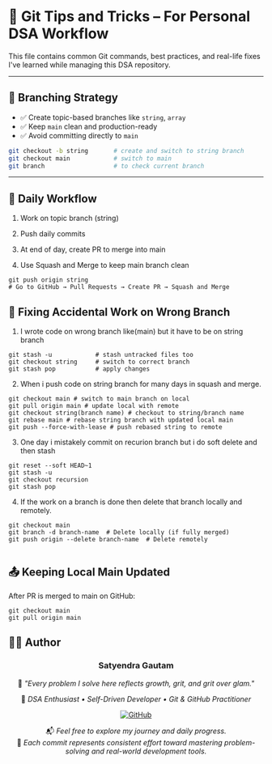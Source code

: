 # 🚀 Git Tips and Tricks – For Personal DSA Workflow

This file contains common Git commands, best practices, and real-life fixes I've learned while managing this DSA repository.

---

## 📁 Branching Strategy

- ✅ Create topic-based branches like `string`, `array`
- ✅ Keep `main` clean and production-ready
- ✅ Avoid committing directly to `main`

```bash
git checkout -b string       # create and switch to string branch
git checkout main            # switch to main
git branch                   # to check current branch

```

---
## 🔄 Daily Workflow

1. Work on topic branch (string)

2. Push daily commits

3. At end of day, create PR to merge into main

4. Use Squash and Merge to keep main branch clean

```
git push origin string
# Go to GitHub → Pull Requests → Create PR → Squash and Merge
```

## 🧠 Fixing Accidental Work on Wrong Branch

1. I wrote code on wrong branch like(main) but it have to be on string branch

```
git stash -u            # stash untracked files too
git checkout string     # switch to correct branch
git stash pop           # apply changes
```
2. When i push code on string branch for many days in squash and merge.
```
git checkout main # switch to main branch on local
git pull origin main # update local with remote
git checkout string(branch name) # checkout to string/branch name
git rebase main # rebase string branch with updated local main
git push --force-with-lease # push rebased string to remote
```
3. One day i mistakely commit on recurion branch but i do soft delete and then stash 
```
git reset --soft HEAD~1
git stash -u
git checkout recursion
git stash pop

```
4. If the work on a branch is done then delete that branch locally and remotely.
```
git checkout main 
git branch -d branch-name  # Delete locally (if fully merged)
git push origin --delete branch-name  # Delete remotely


```
## 📤 Keeping Local Main Updated

After PR is merged to main on GitHub:
```
git checkout main
git pull origin main
```

## 🧑‍💻 Author

<div align="center">

### **Satyendra Gautam**  
🌱 *"Every problem I solve here reflects growth, grit, and grit over glam."*

🚀 *DSA Enthusiast • Self-Driven Developer • Git & GitHub Practitioner*

[![GitHub](https://img.shields.io/badge/GitHub-@satyendragautam901-181717?style=for-the-badge&logo=github)](https://github.com/satyendragautam901)

📬 *Feel free to explore my journey and daily progress.*  
📘 *Each commit represents consistent effort toward mastering problem-solving and real-world development tools.*

</div>

